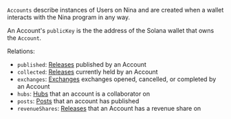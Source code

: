 `Accounts` describe instances of Users on Nina and are created when a wallet interacts with the Nina program in any way. 

An Account's `publicKey` is the the address of the Solana wallet that owns the `Account`.

Relations:
 - `published`: [Releases](/#tag/Releases) published by an Account
 - `collected`: [Releases](/#tag/Releases) currently held by an Account
 - `exchanges`: [Exchanges](/#tag/Exchanges) exchanges opened, cancelled, or completed by an Account
 - `hubs`: [Hubs](/#tag/Hubs) that an account is a collaborator on
 - `posts`: [Posts](/#tag/Posts) that an account has published
 - `revenueShares`: [Releases](/#tag/Releases) that an Account has a revenue share on
